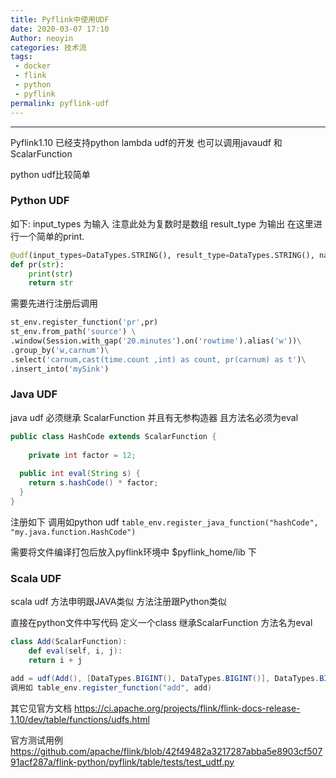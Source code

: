 ```yaml
---
title: Pyflink中使用UDF
date: 2020-03-07 17:10
Author: neoyin
categories: 技术流
tags:
 - docker
 - flink
 - python
 - pyflink
permalink: pyflink-udf
---
```


---

Pyflink1.10 已经支持python lambda udf的开发 也可以调用javaudf 和 ScalarFunction

python udf比较简单



### Python UDF

如下: input_types 为输入 注意此处为复数时是数组 result_type 为输出 在这里进行一个简单的print.

```python
@udf(input_types=DataTypes.STRING(), result_type=DataTypes.STRING(), name="pr")
def pr(str):
    print(str)
    return str
```

需要先进行注册后调用 

```python
st_env.register_function('pr',pr) 
st_env.from_path('source') \
.window(Session.with_gap('20.minutes').on('rowtime').alias('w'))\
.group_by('w,carnum')\
.select('carnum,cast(time.count ,int) as count, pr(carnum) as t')\
.insert_into('mySink')
```

### Java UDF

java udf 必须继承 ScalarFunction 并且有无参构造器 且方法名必须为eval

```java
public class HashCode extends ScalarFunction {
	
	private int factor = 12;
  
  public int eval(String s) {
    return s.hashCode() * factor;
  }
}
```


注册如下 调用如python udf 
```table_env.register_java_function("hashCode", "my.java.function.HashCode")```


需要将文件编译打包后放入pyflink环境中 $pyflink_home/lib 下

### Scala UDF

scala udf 方法申明跟JAVA类似 方法注册跟Python类似

直接在python文件中写代码 定义一个class 继承ScalarFunction 方法名为eval 

```scala
class Add(ScalarFunction):
	def eval(self, i, j):
	return i + j

add = udf(Add(), [DataTypes.BIGINT(), DataTypes.BIGINT()], DataTypes.BIGINT())
调用如 table_env.register_function("add", add)
```

其它见官方文档 https://ci.apache.org/projects/flink/flink-docs-release-1.10/dev/table/functions/udfs.html

官方测试用例 https://github.com/apache/flink/blob/42f49482a3217287abba5e8903cf50791acf287a/flink-python/pyflink/table/tests/test_udtf.py